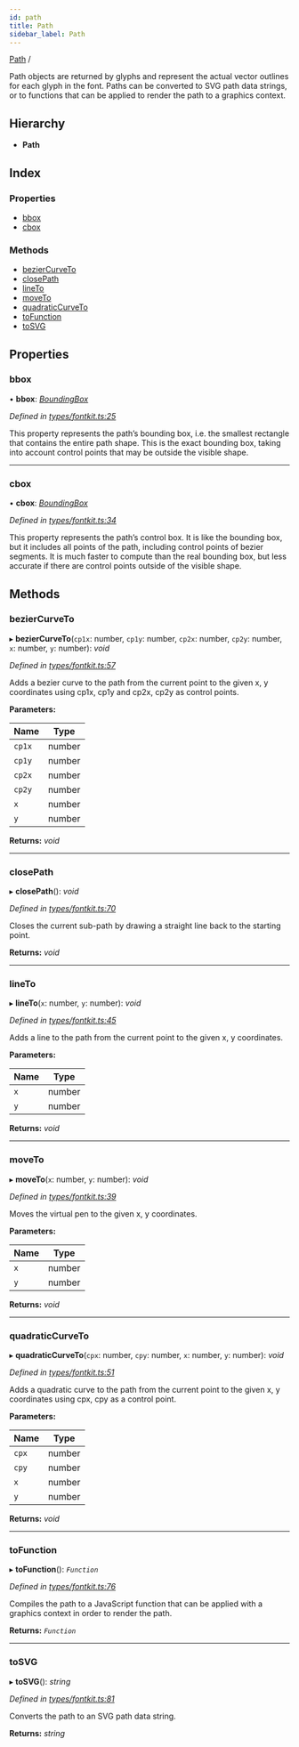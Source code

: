 ```yaml
---
id: path
title: Path
sidebar_label: Path
---
```


[Path](path.md) /

Path objects are returned by glyphs and represent the actual vector outlines
for each glyph in the font. Paths can be converted to SVG path data strings,
or to functions that can be applied to render the path to a graphics context.

## Hierarchy

* **Path**

## Index

### Properties

* [bbox](path.md#bbox)
* [cbox](path.md#cbox)

### Methods

* [bezierCurveTo](path.md#beziercurveto)
* [closePath](path.md#closepath)
* [lineTo](path.md#lineto)
* [moveTo](path.md#moveto)
* [quadraticCurveTo](path.md#quadraticcurveto)
* [toFunction](path.md#tofunction)
* [toSVG](path.md#tosvg)

## Properties

###  bbox

• **bbox**: *[BoundingBox](boundingbox.md)*

*Defined in [types/fontkit.ts:25](https://github.com/Hopding/pdf-lib/blob/57dc8a4/src/types/fontkit.ts#L25)*

This property represents the path’s bounding box, i.e. the smallest
rectangle that contains the entire path shape. This is the exact
bounding box, taking into account control points that may be outside the
visible shape.

___

###  cbox

• **cbox**: *[BoundingBox](boundingbox.md)*

*Defined in [types/fontkit.ts:34](https://github.com/Hopding/pdf-lib/blob/57dc8a4/src/types/fontkit.ts#L34)*

This property represents the path’s control box. It is like the
bounding box, but it includes all points of the path, including control
points of bezier segments. It is much faster to compute than the real
bounding box, but less accurate if there are control points outside of the
visible shape.

## Methods

###  bezierCurveTo

▸ **bezierCurveTo**(`cp1x`: number, `cp1y`: number, `cp2x`: number, `cp2y`: number, `x`: number, `y`: number): *void*

*Defined in [types/fontkit.ts:57](https://github.com/Hopding/pdf-lib/blob/57dc8a4/src/types/fontkit.ts#L57)*

Adds a bezier curve to the path from the current point to the
given x, y coordinates using cp1x, cp1y and cp2x, cp2y as control points.

**Parameters:**

Name | Type |
------ | ------ |
`cp1x` | number |
`cp1y` | number |
`cp2x` | number |
`cp2y` | number |
`x` | number |
`y` | number |

**Returns:** *void*

___

###  closePath

▸ **closePath**(): *void*

*Defined in [types/fontkit.ts:70](https://github.com/Hopding/pdf-lib/blob/57dc8a4/src/types/fontkit.ts#L70)*

Closes the current sub-path by drawing a straight line back to the
starting point.

**Returns:** *void*

___

###  lineTo

▸ **lineTo**(`x`: number, `y`: number): *void*

*Defined in [types/fontkit.ts:45](https://github.com/Hopding/pdf-lib/blob/57dc8a4/src/types/fontkit.ts#L45)*

Adds a line to the path from the current point to the
given x, y coordinates.

**Parameters:**

Name | Type |
------ | ------ |
`x` | number |
`y` | number |

**Returns:** *void*

___

###  moveTo

▸ **moveTo**(`x`: number, `y`: number): *void*

*Defined in [types/fontkit.ts:39](https://github.com/Hopding/pdf-lib/blob/57dc8a4/src/types/fontkit.ts#L39)*

Moves the virtual pen to the given x, y coordinates.

**Parameters:**

Name | Type |
------ | ------ |
`x` | number |
`y` | number |

**Returns:** *void*

___

###  quadraticCurveTo

▸ **quadraticCurveTo**(`cpx`: number, `cpy`: number, `x`: number, `y`: number): *void*

*Defined in [types/fontkit.ts:51](https://github.com/Hopding/pdf-lib/blob/57dc8a4/src/types/fontkit.ts#L51)*

Adds a quadratic curve to the path from the current point to the
given x, y coordinates using cpx, cpy as a control point.

**Parameters:**

Name | Type |
------ | ------ |
`cpx` | number |
`cpy` | number |
`x` | number |
`y` | number |

**Returns:** *void*

___

###  toFunction

▸ **toFunction**(): *`Function`*

*Defined in [types/fontkit.ts:76](https://github.com/Hopding/pdf-lib/blob/57dc8a4/src/types/fontkit.ts#L76)*

Compiles the path to a JavaScript function that can be applied with a
graphics context in order to render the path.

**Returns:** *`Function`*

___

###  toSVG

▸ **toSVG**(): *string*

*Defined in [types/fontkit.ts:81](https://github.com/Hopding/pdf-lib/blob/57dc8a4/src/types/fontkit.ts#L81)*

Converts the path to an SVG path data string.

**Returns:** *string*